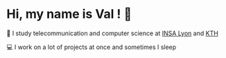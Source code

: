 # Hi, my name is Val ! 👋

📖 I study telecommunication and computer science at [INSA Lyon](https://insa-lyon.fr) and [KTH](https://www.kth.se/)

💻 I work on a lot of projects at once and sometimes I sleep
